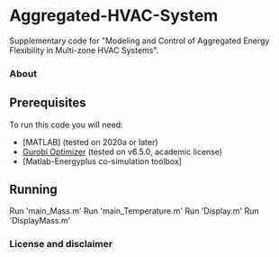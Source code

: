 # Aggregated-HVAC-System
Supplementary code for "Modeling and Control of Aggregated Energy Flexibility in Multi-zone HVAC Systems". 

### About

## Prerequisites
To run this code you will need:
* [MATLAB] (tested on 2020a or later)
* [Gurobi Optimizer](http://user.gurobi.com/download/gurobi-optimizer) (tested on v6.5.0, academic license)
* [Matlab-Energyplus co-simulation toolbox]

## Running

Run 'main_Mass.m'
Run 'main_Temperature.m'
Run 'Display.m'
Run 'DisplayMass.m'

### License and disclaimer
